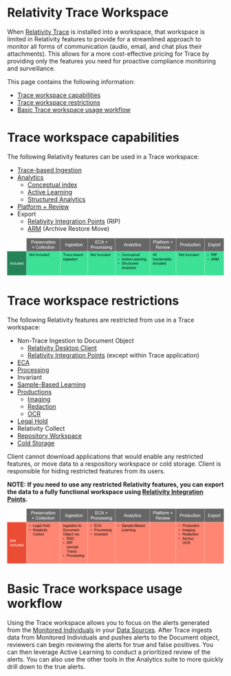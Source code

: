 Relativity Trace Workspace
===========================

When [Relativity Trace](https://relativitydev.github.io/relativity-trace-documentation/user_documentation) is installed into a workspace, that workspace is limited in Relativity features to provide for a streamlined approach to monitor all forms of communication (audio, email, and chat plus their attachments). This allows for a more cost-effective pricing for Trace by providing only the features you need for proactive compliance monitoring and surveillance.

This page contains the following information:

- [Trace workspace capabilities](#trace-workspace-capabilities)
- [Trace workspace restrictions](#trace-workspace-restrictions)
- [Basic Trace workspace usage workflow](#basic-trace-workspace-usage-workflow)



Trace workspace capabilities
============================

The following Relativity features can be used in a Trace workspace:

* [Trace-based Ingestion](https://relativitydev.github.io/relativity-trace-documentation/proactive_ingestion_api_documentation)
* [Analytics](https://help.relativity.com/RelativityOne/Content/Relativity/Analytics/Analytics.htm)
  * [Conceptual index](https://help.relativity.com/RelativityOne/Content/Relativity/Analytics/Analytics_indexes.htm)
  * [Active Learning](https://help.relativity.com/RelativityOne/Content/Relativity/Active_Learning/Active_Learning.htm)
  * [Structured Analytics](https://help.relativity.com/RelativityOne/Content/Relativity/Analytics/Structured_analytics_set_tab.htm)
* [Platform + Review](https://help.relativity.com/RelativityOne/Content/Site_Resources/Review.htm)
* Export
  * [Relativity Integration Points](https://help.relativity.com/RelativityOne/Content/Relativity/Relativity_Integration_Points/Relativity_Integration_Points.htm) (RIP)
  * [ARM](https://help.relativity.com/RelativityOne/Content/ARM/ARM_Overview.htm) (Archive Restore Move)


![](media/trace_workspace_capabilities.png)


Trace workspace restrictions
============================

The following Relativity features are restricted from use in a Trace workspace:

* Non-Trace Ingestion to Document Object
  * [Relativity Desktop Client](https://help.relativity.com/RelativityOne/Content/Relativity/Relativity_Desktop_Client/Relativity_Desktop_Client.htm)
  * [Relativity Integration Points](https://help.relativity.com/RelativityOne/Content/Relativity/Relativity_Integration_Points/Relativity_Integration_Points.htm) (except within Trace application)
* [ECA](https://help.relativity.com/RelativityOne/Content/Relativity/ECA_and_Investigation/ECA_and_Investigation.htm)
* [Processing](https://help.relativity.com/RelativityOne/Content/Relativity/Processing/Processing_in_Relativity.htm)
* Invariant
* [Sample-Based Learning](https://help.relativity.com/RelativityOne/Content/Relativity/Assisted_Review/Assisted_Review_Workflow.htm)
* [Productions](https://help.relativity.com/RelativityOne/Content/Site_Resources/Production.htm)
  * [Imaging](https://help.relativity.com/RelativityOne/Content/Relativity/Imaging/Imaging.htm)
  * [Redaction](https://help.relativity.com/RelativityOne/Content/Site_Resources/Supporting_applications_R1.htm#Redactions)
  * [OCR](https://help.relativity.com/RelativityOne/Content/Relativity/OCR/OCR.htm)
* [Legal Hold](https://help.relativity.com/RelativityOne/Content/Relativity_Legal_Hold/Relativity_Legal_Hold.htm)
* Relativity Collect
* [Repository Workspace](https://help.relativity.com/RelativityOne/Content/Relativity/RelativityOne_document_repository.htm)
* [Cold Storage](https://help.relativity.com/RelativityOne/Content/Relativity/Workspaces/Workspaces.htm?%20storage#Cold)

Client cannot download applications that would enable any restricted features, or move data to a respository workspace or cold storage. Client is responsible for hiding restricted features from its users.

**NOTE: If you need to use any restricted Relativity features, you can export the data to a fully functional workspace using [Relativity Integration Points](https://help.relativity.com/RelativityOne/Content/Relativity/Relativity_Integration_Points/Relativity_Integration_Points.htm).**

![](media/trace_workspace_restrictions.png)


Basic Trace workspace usage workflow
====================================
Using the Trace workspace allows you to focus on the alerts generated from the [Monitored Individuals](https://relativitydev.github.io/relativity-trace-documentation/user_documentation#monitored-individuals) in your [Data Sources](https://relativitydev.github.io/relativity-trace-documentation/user_documentation#data-sources). After Trace ingests data from Monitored Individuals and pushes alerts to the Document object, reviewers can begin reviewing the alerts for true and false positives. You can then leverage Active Learning to conduct a prioritized review of the alerts. You can also use the other tools in the Analytics suite to more quickly drill down to the true alerts.









